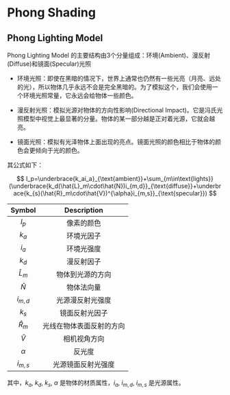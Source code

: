 # Phong Shading

## Phong Lighting Model

Phong Lighting Model 的主要结构由3个分量组成：环境(Ambient)、漫反射(Diffuse)和镜面(Specular)光照

- 环境光照：即使在黑暗的情况下，世界上通常也仍然有一些光亮（月亮、远处的光），所以物体几乎永远不会是完全黑暗的。为了模拟这个，我们会使用一个环境光照常量，它永远会给物体一些颜色。

- 漫反射光照：模拟光源对物体的方向性影响(Directional Impact)。它是冯氏光照模型中视觉上最显著的分量。物体的某一部分越是正对着光源，它就会越亮。

- 镜面光照：模拟有光泽物体上面出现的亮点。镜面光照的颜色相比于物体的颜色会更倾向于光的颜色。

其公式如下：

$$
I_p=\underbrace{k_ai_a}_{\text{ambient}}+\sum_{m\in\text{lights}}(\underbrace{k_d(\hat{L}_m\cdot\hat{N})i_{m,d}}_{\text{diffuse}}+\underbrace{k_{s}(\hat{R}_m\cdot\hat{V})^{\alpha}i_{m,s}}_{\text{specular}})
$$

|   Symbol    |       Description        |
| :---------: | :----------------------: |
|    $I_p$    |        像素的颜色        |
|    $k_a$    |        环境光因子        |
|    $i_a$    |        环境光强度        |
|    $k_d$    |        漫反射因子        |
| $\hat{L}_m$ |     物体到光源的方向     |
|  $\hat{N}$  |        物体法向量        |
|  $i_{m,d}$  |     光源漫反射光强度     |
|    $k_s$    |      镜面反射光因子      |
| $\hat{R}_m$ | 光线在物体表面反射的方向 |
|  $\hat{V}$  |       相机视角方向       |
|  $\alpha$   |          反光度          |
|  $i_{m,s}$  |    光源镜面反射光强度    |

其中，$k_a$, $k_d$, $k_s$, $\alpha$ 是物体的材质属性，$i_a$, $i_{m,d}$, $i_{m,s}$ 是光源属性。
